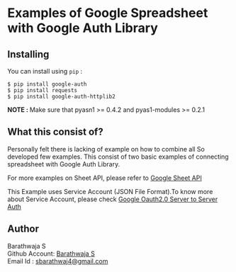 Examples of Google Spreadsheet with Google Auth Library
=======================================================

Installing
----------

You can install using `pip` : 

    $ pip install google-auth
    $ pip install requests 
    $ pip install google-auth-httplib2

<strong> NOTE : </strong> Make sure that pyasn1 >= 0.4.2 and pyas1-modules >= 0.2.1 


What this consist of?
---------------------
Personally felt there is lacking of example on how to combine all So developed few examples.
This consist of two basic examples of connecting spreadsheet with Google Auth Library.

For more examples on Sheet API, please refer to <a href= 'https://developers.google.com/sheets/api/quickstart/python'>Google Sheet API</a>

This Example uses Service Account (JSON File Format).To know more about Service Account, please check <a href='https://developers.google.com/identity/protocols/OAuth2ServiceAccount'>Google Oauth2.0 Server to Server Auth</a>


Author
------
Barathwaja S <br>
Github Account: <a href='https://github.com/Barathwaja/'>Barathwaja S</a> <br>
Email Id : sbarathwaj4@gmail.com
